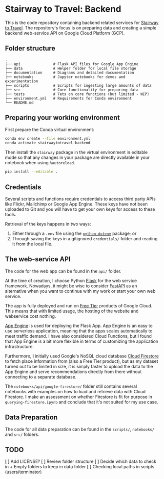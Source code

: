 # Stairway to Travel: Backend

This is the code repository containing backend related services for [Stairway
to Travel](https://stairwaytotravel.com/). The repository's focus is on
preparing data and creating a simple backend web-service API on Google Cloud
Platform (GCP).

## Folder structure

    .
    ├── api               # Flask API files for Google App Engine
    ├── data              # Helper folder for local file storage
    ├── documentation     # Diagrams and detailed documentation
    ├── notebooks         # Jupyter notebooks for demos and experimentation
    ├── scripts           # Scripts for ingesting large amounts of data
    ├── src               # Core functionality for preparing data
    ├── tests             # Tets on core functions (but limited - WIP)
    ├── environment.yml   # Requirements for Conda environment
    └── README.md

## Preparing your working environment

First prepare the Conda virtual environment:

```bash
conda env create --file environment.yml
conda activate stairwaytotravel-backend
```

Then install the `stairway` package in the virtual environment in editable
mode so that any changes in your package are directly available in your
notebook when using `%autoreload`.

```bash
pip install --editable .
```

## Credentials

Several scripts and functions require credentials to access third party APIs
like Flickr, Mailchimp or Google App Engine. These keys have not been uploaded
to Git and you will have to get your own keys for access to these tools.

Retrieval of the keys happens in two ways:

1. Either through a `.env` file using the
[`python-dotenv`](https://pypi.org/project/python-dotenv/) package; or
2. Through saving the keys in a gitignored `credentials/` folder and
reading it from the local file.

## The web-service API

The code for the web app can be found in the `api/` folder.

At the time of creation, I choose Python
[Flask](https://flask.palletsprojects.com/en/2.0.x/) for the web
service framework. Nowadays, it might be wise to consider
[FastAPI](https://fastapi.tiangolo.com/) as an alternative when you want to
continue with my work or start your own web service.

The app is fully deployed and run on [Free Tier](https://cloud.google.com/free)
products of Google Cloud. This means that with limited usage, the hosting of
the website and webservice cost nothing.

[App Engine](https://cloud.google.com/appengine/docs/python) is used for
deploying the Flask App. App Engine is an easy to use serverless application,
meaning that the apps scales automatically to meet traffic demand. I have also
considered Cloud Functions, but I found that App Engine is a bit more flexible
in terms of customizing the application infrastructure.

Furthermore, I initially used Google's NoSQL cloud database
[Cloud Firestore](https://cloud.google.com/firestore) to fetch place
information from (also a Free Tier product), but as my dataset turned out to
be limited in size, it is simply faster to upload the data to the App Engine
and serve recommendations directly from there without connecting to a separate
database.

The `notebooks/api/google-firestore/` folder still contains several notebooks
with examples on how to load and retrieve data with Cloud Firestore. I make an
assessment on whether Firestore is fit for purpose in
`querying-firestore.ipynb` and conclude that it's not suited for my use case.

## Data Preparation

The code for all data preparation can be found in the `scripts/`, `notebooks/`
and `src/` folders.


## TODO

[ ] Add LICENSE?
[ ] Review folder structure
[ ] Decide which data to check in + Empty folders to keep in data folder
[ ] Checking local paths in scripts (users/terminator)
